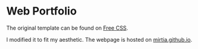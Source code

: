 # Web Portfolio

The original template can be found on [Free CSS](https://www.free-css.com/free-css-templates/page242/profile).

I modified it to fit my aesthetic. The webpage is hosted on [mirtia.github.io](mirtia.github.io).
